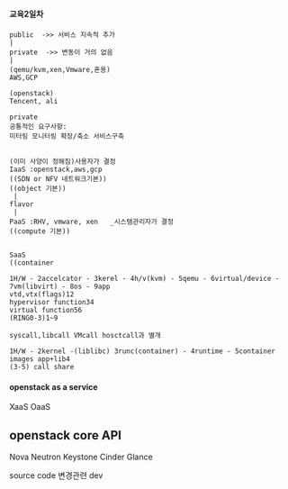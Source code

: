 #### 교육2일차

    public  ->> 서비스 지속적 추가
    |
    private  ->> 변동이 거의 없음
    |
    (qemu/kvm,xen,Vmware,혼용)
    AWS,GCP

    (openstack)
    Tencent, ali

    private
    공통적인 요구사항:
    미터링 모니터링 확장/축소 서비스구축


    (이미 사양이 정해짐)사용자가 결정
    IaaS :openstack,aws,gcp
    ((SDN or NFV 네트워크기본))
    ((object 기본))
     |  
    flavor
     |
    PaaS :RHV, vmware, xen   _시스템관리자가 결정
    ((compute 기본))
  

    SaaS
    ((container
  
    1H/W - 2accelcator - 3kerel - 4h/v(kvm) - 5qemu - 6virtual/device - 7vm(libvirt) - 8os - 9app
    vtd,vtx(flags)12
    hypervisor function34
    virtual function56
    (RING0-3)1~9
  
    syscall,libcall VMcall hosctcall과 별개 

    1H/W - 2kernel -(liblibc) 3runc(container) - 4runtime - 5container
    images app+lib4
    (3-5) call share


#### openstack as a service
XaaS
OaaS


## openstack core API
Nova
Neutron
Keystone
Cinder
Glance

source code 변경관련 dev

